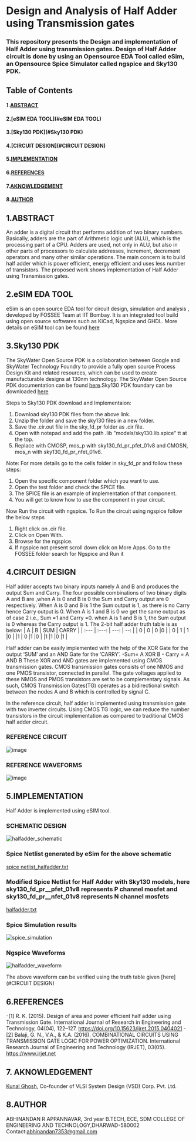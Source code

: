 #  Design and Analysis of Half Adder using Transmission gates

### This repository presents the Design and implementation of Half Adder using transmission gates. Design of Half Adder circuit is done by using an Opensource EDA Tool called eSim, an Opensource Spice Simulator called ngspice and Sky130 PDK.

## Table of Contents
#### 1.[ABSTRACT](#ABSTRACT)
#### 2.[eSIM EDA TOOL](#eSIM EDA TOOL) 
#### 3.[Sky130 PDK](#Sky130 PDK)
#### 4.[CIRCUIT DESIGN](#CIRCUIT DESIGN)
#### 5.[IMPLEMENTATION](#IMPLEMENTATION)
#### 6.[REFERENCES](#REFERENCES)
#### 7.[AKNOWLEDGEMENT](#AKNOWLEDGEMENT)
#### 8.[AUTHOR](#AUTHOR)

## 1.ABSTRACT

An adder is a digital circuit that performs addition of two binary numbers. Basically, adders are the part of Arithmetic logic unit (ALU), which is the processing part of a CPU. Adders are used, not only in ALU, but also in other parts of processors to calculate addresses, increment, decrement operators and many other similar operations. The main concern is to build half adder which is power efficient, energy efficient and uses less number of transistors. The proposed work shows implementation of Half Adder using Transmission gates.

## 2.eSIM EDA TOOL

eSim is an open source EDA tool for circuit design, simulation and analysis , developed by FOSSEE Team at IIT Bombay. It is an integrated tool build using open source softwares such as KiCad, Ngspice and GHDL.
More details on eSIM tool can be found [here](https://esim.fossee.in/)

## 3.Sky130 PDK

The SkyWater Open Source PDK is a collaboration between Google and SkyWater Technology Foundry to provide a fully open source Process Design Kit and related resources, which can be used to create manufacturable designs at 130nm technology.
The SkyWater Open Source PDK documentation can be found [here](https://skywater-pdk.readthedocs.io/en/main/).Sky130 PDK foundary can be downloaded [here](https://static.fossee.in/esim/installation-files/sky130_fd_pr.zip)
 
 Steps to Sky130 PDK download and Implementaion:

1. Download sky130 PDK files from the above link.
2. Unzip the folder and save the sky130 files in a new folder.
3. Save the .cir.out file in the sky_fd_pr folder as .cir file.
4. Open with notepad and add the path .lib "models/sky130.lib.spice" tt at the top.
5. Replace with CMOSP, mos_p with sky130_fd_pr_pfet_01v8 and CMOSN, mos_n with  sky130_fd_pr_nfet_01v8.

Note: For more details go to the cells folder in sky_fd_pr and follow these steps:
1. Open the specific component folder which you want to use.
2. Open the test folder and check the SPICE file.
3. The SPICE file is an example of implementation of that component.
4. You will get to know how to use the component in your circuit.

Now Run the circuit with ngspice.
To Run the circuit using ngspice follow the below steps
1. Right click on .cir file.
2. Click on Open With.
3. Browse for the ngspice.
4. If ngspice not present scroll down click on More Apps. Go to the FOSSEE folder search for Ngspice and Run it

 ## 4.CIRCUIT DESIGN

Half adder accepts two binary inputs namely A and B and produces the output Sum and Carry. The four possible combinations of two binary digits A and B are ,when A is 0 and B is 0 the Sum and Carry output are 0 respectively. When A is 0 and B is 1 the Sum output is 1, as there is no Carry hence Carry output is 0. When A is 1 and B is 0 we get the same output as of case 2 i.e., Sum =1 and Carry =0. when A is 1 and B is 1, the Sum output is 0 whereas the Carry output is 1.
The 2-bit half adder truth table is as below:
| A | B | SUM | CARRY |
| :---         |     :---:      |          ---: | --: |
| 0   | 0    | 0   |0  |
| 0    | 1      | 1      |0  |
|1     | 0      |1       |0  |
|1      |1      |0       |1  |

Half adder can be easily implemented with the help of the XOR Gate for the output ‘SUM’ and an AND Gate for the ‘CARRY’.
                                                              -Sum= A XOR B
                                                            - Carry = A AND B
These XOR and AND gates are implemented using CMOS transmission gates. CMOS transmission gates consists of one NMOS and one PMOS transistor, connected in parallel. The gate voltages applied to these NMOS and PMOS transistors are set to be complementary signals. As such, CMOS Transmission Gates(TG) operates as a bidirectional switch between the nodes A and B which is controlled by signal C. 

In the reference circuit, half adder is implemented using transmission gate with two inverter circuits. Using CMOS TG logic, we can reduce the number transistors in the circuit implementation as compared to traditional CMOS half adder circuit. 

 ### REFERENCE CIRCUIT
 ![image](https://user-images.githubusercontent.com/91964227/153194334-83e6f170-7bfa-47f0-aa36-ac30acf8842f.png)
 
 ### REFERENCE WAVEFORMS
 ![image](https://user-images.githubusercontent.com/91964227/153194511-793017f3-e14a-4107-b3ed-8d8617be5b9f.png)
 
## 5.IMPLEMENTATION
Half Adder is implemented using eSIM tool. 

### SCHEMATIC DESIGN
![halfadder_schematic](https://user-images.githubusercontent.com/91964227/153196241-693cbfe1-f21d-41bc-afc6-f9d522cbf6ea.JPG)

### Spice Netlist generated by eSim for the above schematic
[spice netlist_halfadder.txt](https://github.com/abhinandann/Half_Adder/files/8032486/spice.netlist_halfadder.txt)

### Modified Spice Netlist for Half Adder with Sky130 models, here sky130_fd_pr__pfet_01v8 represents P channel mosfet and sky130_fd_pr__nfet_01v8 represents N channel mosfets

[halfadder.txt](https://github.com/abhinandann/Half_Adder/files/8032474/halfadder.txt)

### Spice Simulation results
![spice_simulation](https://user-images.githubusercontent.com/91964227/153198451-07551ecb-bd12-4f2b-9677-6fb4192da79a.JPG)

### Ngspice Waveforms
![halfadder_waveform](https://user-images.githubusercontent.com/91964227/153198612-a202c925-3637-4c43-8954-6adf5f7c8fc0.JPG)

The above waveform can be verified using the truth table given [here](#CIRCUIT DESIGN)

## 6.REFERENCES

-[1]	R. K. (2015). Design of area and power efficient half adder using Transmission Gate. International Journal of Research in Engineering and Technology, 04(04), 122–127. https://doi.org/10.15623/ijret.2015.0404021 
-[2]	Balaji, G. N., V.A., & K.A. (2016). COMBINATIONAL CIRCUITS USING TRANSMISSION GATE LOGIC FOR POWER OPTIMIZATION. International Research Journal of Engineering and Technology (IRJET), 03(05). https://www.irjet.net

## 7. AKNOWLEDGEMENT

[Kunal Ghosh](https://github.com/kunalg123), Co-founder of VLSI System Design (VSD) Corp. Pvt. Ltd.

## 8.AUTHOR

ABHINANDAN R APPANNAVAR, 3rd year B.TECH, ECE, SDM COLLEGE OF ENGINEERING AND TECHNOLOGY,DHARWAD-580002 
Contact:abhinandan7353@gmail.com

